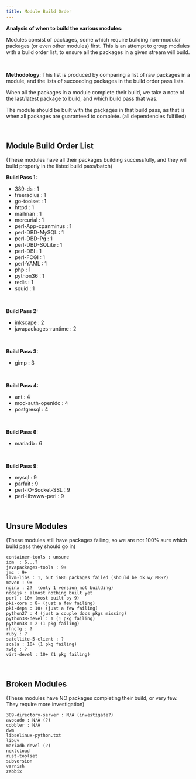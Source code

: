 ```yaml
---
title: Module Build Order
---
```


**Analysis of when to build the various modules:**

Modules consist of packages, some which require building non-modular packages (or even other modules) first.
This is an attempt to group modules with a build order list, to ensure all the packages in a given stream will build.


<br />

**Methodology**:
This list is produced by comparing a list of raw packages in a module, and the lists of succeeding packages in the build order pass lists.

When all the packages in a module complete their build, we take a note of the last/latest package to build, and which build pass that was.

The module should be built with the packages in that build pass, as that is when all packages are guaranteed to complete. (all dependencies fulfilled)


<br />

## Module Build Order List
(These modules have all their packages building successfully, and they will build properly in the listed build pass/batch)

**Build Pass 1:**
- 389-ds : 1
- freeradius : 1
- go-toolset : 1
- httpd : 1
- mailman : 1
- mercurial : 1
- perl-App-cpanminus : 1
- perl-DBD-MySQL : 1
- perl-DBD-Pg : 1
- perl-DBD-SQLite : 1
- perl-DBI : 1
- perl-FCGI : 1
- perl-YAML : 1
- php : 1
- python36 : 1
- redis : 1
- squid : 1
<br />

**Build Pass 2:**
- inkscape : 2
- javapackages-runtime : 2

<br />

**Build Pass 3:**
- gimp : 3

<br />

**Build Pass 4:**
- ant : 4
- mod-auth-openidc : 4
- postgresql : 4

<br />

**Build Pass 6:**
- mariadb : 6

<br />

**Build Pass 9:**
- mysql : 9
- parfait : 9
- perl-IO-Socket-SSL : 9
- perl-libwww-perl : 9


<br />

## Unsure Modules
(These modules still have packages failing, so we are not 100% sure which build pass they should go in)
```
container-tools : unsure
idm  : 6...?
javapackages-tools : 9+
jmc : 9+
llvm-libs : 1, but i686 packages failed (should be ok w/ MBS?)
maven : 9+
nginx : 2?  (only 1 version not building)
nodejs : almost nothing built yet
perl : 10+ (most built by 9)
pki-core : 8+ (just a few failing)
pki-deps : 10+ (just a few failing)
python27 : 4 (just a couple docs pkgs missing)
python38-devel : 1 (1 pkg failing)
python38 : 2 (1 pkg failing)
rhncfg : ?
ruby : ?
satellite-5-client : ?
scala : 10+ (1 pkg failing)
swig : ?
virt-devel : 10+ (1 pkg failing)
```

<br />

## Broken Modules
(These modules have NO packages completing their build, or very few.  They require more investigation)
```
389-directory-server : N/A (investigate?)
avocado : N/A (?)
cobbler : N/A 
dwm
libselinux-python.txt 
libuv
mariadb-devel (?)
nextcloud
rust-toolset
subversion
varnish
zabbix
```
